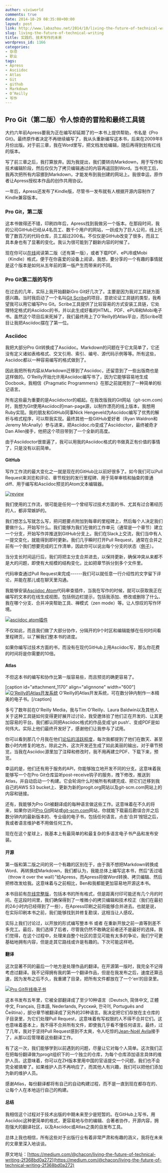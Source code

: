 ```yaml
---
author: viviworld
comments: true
date: 2014-10-29 08:35:08+00:00
layout: post
link: http://www.labazhou.net/2014/10/living-the-future-of-technical-writing/
slug: living-the-future-of-technical-writing
title: 实践的、技术写作的未来
wordpress_id: 1166
categories:
- 杂项
- 职业
tags:
- Apress
- Asciidoc
- Atlas
- Git
- github
- Markdown
- O’Reilly
- 写作
---
```


## Pro Git（第二版）令人惊奇的冒险和最终工具链


大约六年前Apress要我为正在编写却延期了的一本书上提供帮助，书名是《Pro Git》。最终原作者决定不再继续编写了，我从头重新编写这本书，后来在2009年8月份出版。对于前三章，我在Word里写，把文档发给编辑，随后再得到划有红线的版本。

写了前三章之后，我打算放弃。因为我提出，我们要转向Markdown，用于写作和技术编辑阶段，然后仅仅为了拷贝编辑通过的内容再返回到Word。当书完工后，我再次把所有内容挪到Markdown，才能发布到我创建的网站上。我很幸运，原作者让Apress授权本作品的创作共用协议。

一年后，Apress还发布了Kindle版，尽管书一发布就有人根据开源内容制作了Kindle兼容版本。


### Pro Git，第二版


这本书做得还不错，印刷四年后，Apress找到我做另一个版本。在那段时间，我的公司GitHub已经从4名员工、数千个用户的网站，一跃成为了巨人公司，线上托管了数百万的代码仓库，员工超过200名。不仅仅是GitHub改变了很多，而且工具本身也有了显著的变化。我认为很可能到了翻新内容的时候了。

现在你可以[在线](http://git-scm.com/book)阅读第二版（还有第一版），或者下载PDF、ePUB或Mobi（Kindle）格式，便于在你喜爱的设备上阅读，我想，要分享的一个有趣的事情就是这个版本是如何从五年前的第一版产生而带来的不同。


### Pro Git第二版的写作


在过去的几年，实际上我开始翻新Gro Git好几次了。主要是因为我对工具链方面感兴趣。当时我启动了一个名叫[Git Scribe](https://github.com/schacon/git-scribe)的项目，意欲论证工具链的类型，我希望我可以用它编写Pro Git。Scribe工具提供了比较容易的方式安装工具链，它处理特定格式的Asciidoc的书，并以此生成好看的HTML、PDF、ePUB和Mobi电子书。虽然这个项目后来死掉了，我们最终用上了O'Reilly的Atlas平台，而Scribe项目让我把Asciidoc摆在了第一位。


### Asciidoc


我把大部分Pro Git转换成了Asciidoc。Markdown的问题在于它太简单了，它还没有定义诸如表格格式、交叉引用、索引、编号、源代码示例等等。所有这些，Asciidoc都以一种容易编写的格式做到了。

因此我把所有内容从Markdown迁移到了Asciidoc，还留意到了一些出版商也是这样做的。O'Reilly开始允许用Asciidoc编写书了，因为它能够容易地生成Docbook，我相信《Pragmatic Programmers》在那之前就用到了一种简单的标记语言。

所有这些最为重要的是Asciidoctor的崛起。在我改版我的Git网站（git-scm.com)时，我想为Git使用Asciidoc的man-page源，以制作漂亮的线上版本，我想用Ruby实现。我的朋友和GitHub同事Nick Hengeveld为Asciidoc编写了优秀的解析与格式程序，可以帮我实现。最终其他一些GitHub爱好者（Ryan Waldron和Jeremy McAnally）参与进来，把Asciidoc.rb变成了Asciidoctor，最终被奇才Dan Allen接手，他把这个项目带到了一个全新的高度。

由于Asciidoctor很普遍了，我可以用我的Asciidoc格式的书做真正有价值的事情了，只是没有以前简单。


#### GitHub


写作工作流的最大变化之一就是现在的GitHub比以前好很多了。如今我们可以Pull Request来浏览和评论、章节规划的发行里程碑、用于简单审核和抽查的普通diff、用于编写和Asciidoc预览的Atom文本编辑器。

[![review](http://www.labazhou.net/wp-content/uploads/2014/10/review.png)](http://www.labazhou.net/wp-content/uploads/2014/10/review.png)

我们使用的工作流，很可能是任何一个曾经写过技术方面的书、尤其有过合著经历的人，都非常嫉妒的。

我们想怎么写就怎么写，把问题要点附加到每章的里程碑上，然后每个人决定我们要做什么，开始写什么。我们能够为我们在做的工作单元（通常是一个章节）建立一个分支，开始写作并推送到GitHub分支上。我们在Slack上交流，我们当中有人一提交变化，就能得到即时更新。我们几乎瞬时打开Pull Request，通常在合并之前有一个我们想要完成的工作清单，因此你可以说出每个分支的状态（[例子](https://github.com/progit/progit2/pull/89)）。

当分支长时间运行后，我们将把主分支合并进去，以保持更新，确保冲突从来都不是大的问题，即使有大规模的结构变化，比如把章节拆分到多个文件里。

代码审查通过Pull Request来完成------我们可以就任意一行介绍性的文字留下评论，并能在那儿或在聊天里沟通。

我能够安装[Asciidoc Atom](https://github.com/asciidoctor/atom-asciidoc-preview)代码审查插件，当我在写作的时候，就可以获取我正在编写的文本的在线生成视图，包括侧边栏提示，包括我添加、修改或删除了什么、我在哪个分支、合并冲突帮助工具、禅模式（zen mode）等。让人惊叹的写作环境。

[![asciidoc atom插件](http://www.labazhou.net/wp-content/uploads/2014/10/asciidoc-atom.png)](http://www.labazhou.net/wp-content/uploads/2014/10/asciidoc-atom.png)

不仅如此，而且我们做了大部分协作，分隔开的9个时区和编辑能够在任何时间看里程碑页，以了解我们整本书的进度。

如果你编写过技术方面的书，而没有在现代GitHub上用Asciidoc写，那么你花费的时间将是你需要的10倍。


#### Atlas


不但这本书的编写和协作比第一版容易些，而且预览的确更容易了。

[caption id="attachment_1170" align="alignnone" width="600"][![O'Reilly的Atlas开发系统](http://www.labazhou.net/wp-content/uploads/2014/10/pro-git-atlas.png)](http://www.labazhou.net/wp-content/uploads/2014/10/pro-git-atlas.png) O'Reilly的Atlas开发系统，可在数分钟内制作一本精美的电子书。[/caption]

多亏了数年前在O'Reilly Media，我与Tim O'Reilly、Laura Baldwin以及其他人关于这种工具链如何变得更好展开过讨论，我受邀体验了他们正在开发的、让其更加容易的平台。我们都认同把Asciidoc格式的作品变成’git push‘、变成PDF是如何伟大。实际上他们最终开发好了，感谢他们让我参与了试用。

你可以看到那几个月我在他们[论坛的活跃程度](http://forum.atlas.oreilly.com/users/schacon/activity)，每次我都提到了他们在数天、甚至数小时内修复的地方。除此之外，这次开发还生成了如此美丽的输出，对于章节预览，当我在Asciidoc源里加了注释和修改时，我不用再建立PDF、下载下来，预览。

幸运的是，他们还有用于服务的API，你能够独立地开发不同的分支。这意味着我能够写一个在Pro Git仓库监听post-receive钩子的服务，拽下修改，推送到Atlas，并自动启动一个构建。它会轮询什么时候所有构建完成、把它们迁移到我自己的AWS S3 bucket上、更新为新的progit.org网站以及git-scm.com网站上的内容和链接。

还有，我能够为Pro Git被翻译成的每种语言做这些工作。这意味着在不久的将来，如果你访问[Pro Git](https://progit.org/)网站或[git-scm.com](http://git-scm.com/)网站，你就能下载最后勘误合并之后数分钟内的最新版本的、专业级的电子书，包括任何语言。点击’合并‘按钮之后，我或者语言维护者不用做任何工作。

现在在这个星球上，我基本上有最简单的和最复杂的多语言电子书产品和发布安装。


#### 开源


第一版和第二版之间的另一个有趣的区别在于，由于我不想把Markdown转换成Word、再转换成Markdown，我们都认为，我能总体上编写这本书，然后“丢过墙（throw it over the wall）”给Apress，而Apress将做Word转换、拷贝编辑、然后把修改发给我。这意味着与之前相比，Ben和我都能更加容易地开源这本书。

本书目前有[在线完整版](http://git-scm.com/book/)，包括本书的所有格式，但是距离付印可能还有几个月的时间。在这段时间里，我们确保得到了一堆微小的拷贝编辑和技术校正（我们在最初的24小时内已经得到了一些），在Apress印刷之前将能够合并进去。也就是说，在实际印刷本书之前，我们能够找到并修复勘误，这相当让人感叹。

实际上我们讨论过，以开放的形式编写整本书 或者 在重新开放之前一直等到差不多完工。最后，我们选择了后者，尽管我仍然不敢确定前者还不是最好的选择。我们觉得，在这个过程中，处理来自整个社区的意见可能有太多的争论，我们宁可更基础地拥有内容，但是走其它路线或许是有趣的。下次可能这样吧。


#### 翻译


这次显著不同的最后一个地方是处理作品的翻译。在开源第一版时，我完全不记得考虑过翻译。我不记得拥有我的第一个翻译作品，但是在我发布之后，速度还算迅速，因为发布之后不久，我重建了目录，把所有文件都放在了一个’en‘的目录里。

[![Pro Git在线电子书](http://www.labazhou.net/wp-content/uploads/2014/10/pro-git-book.png)](http://www.labazhou.net/wp-content/uploads/2014/10/pro-git-book.png)

这本书发布五年里，它被全部翻译成了至少10种语言（Deutsch, 简体中文, 正體中文, Français, 日本語, Nederlands, Русский, 한국어, Português and Čeština），部分章节被翻译成了另外的20种语言。我决定把它们存放在主仓库的子目录里，为它们处理Pull Request，这意味着有写权限的人不得不合并它们。这也意味着基本上，我不得不合并所有文件，即使我几乎看不懂任何语言。最终，过了几年，我对于坚持Pull Request感到不太爽，令人吃惊的[Jean-Noël Avila](https://github.com/jnavila)接手了，从那以后管理着这些翻译工作。

有了这一次，我们能够学到以前遇到的问题，尽量让它对每个人简单。这次我们正在把每份翻译做为progit组织下的一个独立的仓库，为每个仓库添加语言具体的维护人员。这意味着，你可以在ZH版本里用中国的官话提交一个问题，我们也不会完全被搞晕了。如果维护人员不再响应了，而其他人有兴趣，我们可以把他们添加为新的维护人员。

感谢Atlas，每份翻译都将有自己的自动构建过程，而不是一直到现在都存在的、让每个人在本地运行自己的构建。


#### 总结


我相信这个过程对于技术出版的中期未来至少是短暂的。在GitHub上写书，用Asciidoc这种更简单的格式，更容易地与你的编辑、合著者协作，开源内容，拥抱强大的翻译社区，以及Asciidoc或Atlas之类的自发布工具。

总体上我也相信，所有这些对于出版行业有着非常严肃和有趣的涵义，我将在未来的文章里深入地谈谈。

原文地址：[https://medium.com/@chacon/living-the-future-of-technical-writing-2f368bd0a272](https://medium.com/@chacon/living-the-future-of-technical-writing-2f368bd0a272)
